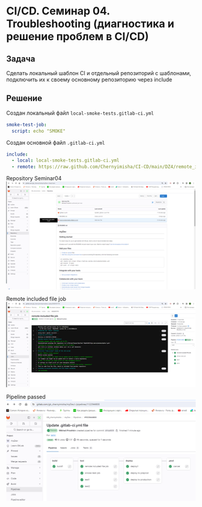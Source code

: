 # CI/CD. Семинар 04. Troubleshooting (диагностика и решение проблем в CI/CD)

## Задача
Сделать локальный шаблон CI и отдельный репозиторий с шаблонами, подключить их к своему основному репозиторию через include




## Решение
Создан локальный файл `local-smoke-tests.gitlab-ci.yml`

```yaml
smoke-test-job:
  script: echo "SMOKE"
```

Создан основной файл `.gitlab-ci.yml`

```yaml
include:
  - local: local-smoke-tests.gitlab-ci.yml
  - remote: https://raw.github.com/Chernyimisha/CI-CD/main/DZ4/remote_included-file.yml
```

Repository Seminar04
![repository](img/2023-12-30_16-26-05.png "repository")

Remote included file job
![remote included file job](img/2023-12-30_16-58-39.png "remote included file job")

Pipeline passed
![pipeline passed](img/2023-12-30_16-59-04.png "pipeline passed")